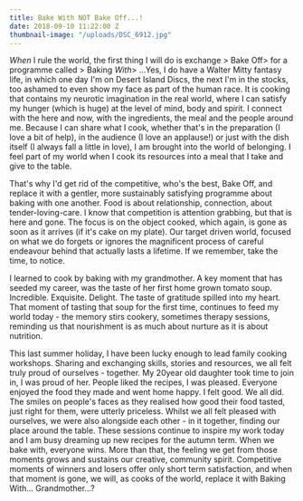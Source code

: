 ```yaml
---
title: Bake With NOT Bake Off...!
date: 2018-09-10 11:22:00 Z
thumbnail-image: "/uploads/DSC_6912.jpg"
---
```


*When* I rule the world, the first thing I will do is exchange > Bake Off>  for a programme called > Baking *With*> ...Yes, I do have a Walter Mitty fantasy life, in which one day I'm on Desert Island Discs, the next I'm in the stocks, too ashamed to even show my face as part of the human race. It is cooking that contains my neurotic imagination in the real world, where I can satisfy my hunger (which is huge) at the level of mind, body and spirit. I connect with the here and now, with the ingredients, the meal and the people around me. Because I can share what I cook, whether that's in the preparation (I love a bit of help), in the audience (I love an applause!) or just with the dish itself (I always fall a little in love), I am brought into the world of belonging. I feel part of my world when I cook its resources into a meal that I take and give to the table.

That's why I'd get rid of the competitive, who's the best, Bake Off, and replace it with a gentler, more sustainably satisfying programme about baking with one another.  Food is about relationship, connection, about tender-loving-care. I know that competition is attention grabbing, but that is here and gone. The focus is on the object cooked, which again, is gone as soon as it arrives (if it's cake on my plate). Our target driven world, focused on what we do forgets or ignores the magnificent process of careful endeavour behind that actually lasts a lifetime. If we remember, take the time, to notice.

I learned to cook by baking with my grandmother. A key moment that has seeded my career, was the taste of her first home grown tomato soup. Incredible. Exquisite. Delight. The taste of gratitude spilled into my heart. That moment of tasting that soup for the first time, continues to feed my world today - the memory stirs cookery, sometimes therapy sessions, reminding us that nourishment is as much about nurture as it is about nutrition.

This last summer holiday, I have been lucky enough to lead family cooking workshops.  Sharing and exchanging skills, stories and resources, we all felt truly proud of ourselves - together. My 20year old daughter took time to join in, I was proud of her.  People liked the recipes, I was pleased. Everyone enjoyed the food they made and went home happy. I felt good. We all did. The smiles on people's faces as they realised how good their food tasted, just right for them, were utterly priceless. Whilst we all felt pleased with ourselves, we were also alongside each other - in it together, finding our place around the table.  These sessions continue to inspire my work today and I am busy dreaming up new recipes for the autumn term. When we bake with, everyone wins.  More than that, the feeling we get from those moments grows and sustains our creative, community spirit.  Competitive moments of winners and losers offer only short term satisfaction, and when that moment is gone, we will, as cooks of the world, replace it with Baking With... Grandmother...?     